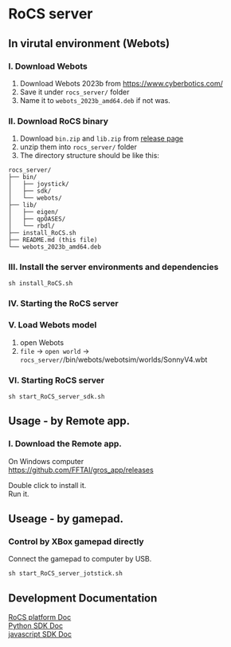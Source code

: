# RoCS server

## In virutal environment (Webots)

### I. Download Webots
1. Download Webots 2023b from https://www.cyberbotics.com/  
2. Save it under `rocs_server/` folder
3. Name it to `webots_2023b_amd64.deb` if not was.

### II. Download RoCS binary

1. Download `bin.zip` and `lib.zip` from [release page](https://github.com/FFTAI/rocs_server/releases/tag/v1.1.0)
2. unzip them into `rocs_server/` folder
3. The directory structure should be like this:

``` 
rocs_server/
├── bin/
│   ├── joystick/
│   ├── sdk/
│   └── webots/
├── lib/
│   ├── eigen/
│   ├── qpOASES/
│   └── rbdl/
├── install_RoCS.sh
├── README.md (this file)
└── webots_2023b_amd64.deb
```
### III. Install the server environments and dependencies

```shell
sh install_RoCS.sh
```

### IV. Starting the RoCS server

### V. Load Webots model
1. open Webots
2. `file` -> `open world` -> `rocs_server/`/bin/webots/webotsim/worlds/SonnyV4.wbt


### VI. Starting RoCS server

```shell
sh start_RoCS_server_sdk.sh
```

## Usage - by Remote app.

### I. Download the Remote app. 
On Windows computer  
https://github.com/FFTAI/gros_app/releases

Double click to install it.  
Run it.

## Useage - by gamepad.
### Control by XBox gamepad directly

Connect the gamepad to computer by USB.

```shell
sh start_RoCS_server_jotstick.sh
```


## Development Documentation  
[RoCS platform Doc](http://fftai.github.io/)   
[Python SDK Doc](https://fftai.github.io/docs/sdk_py/)  
[javascript SDK Doc](https://fftai.github.io/docs/sdk_js/)  

